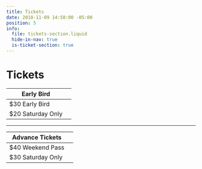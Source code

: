 ```yaml
---
title: Tickets
date: 2018-11-09 14:58:00 -05:00
position: 5
info:
  file: tickets-section.liquid
  hide-in-nav: true
  is-ticket-section: true
---
```


# Tickets

| Early Bird             |                   |
|------------------------|------------------:|
| $30 Early Bird         |                   |
| $20 Saturday Only      |                   |

---

| Advance Tickets           |                   |
|---------------------------|------------------:|
| $40 Weekend Pass          |                   |
| $30 Saturday Only         |                   |